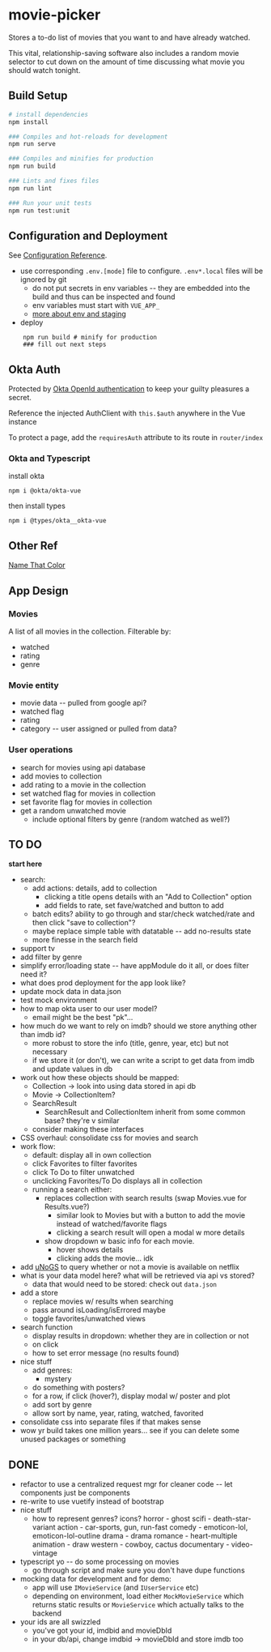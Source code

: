 # movie-picker

 Stores a to-do list of movies that you want to and have already watched.

 This vital, relationship-saving software also includes a random movie selector to cut down on the amount of time discussing what movie you should watch tonight.

## Build Setup

``` bash
# install dependencies
npm install

### Compiles and hot-reloads for development
npm run serve

### Compiles and minifies for production
npm run build

### Lints and fixes files
npm run lint

### Run your unit tests
npm run test:unit

```

## Configuration and Deployment
See [Configuration Reference](https://cli.vuejs.org/config/).
* use corresponding `.env.[mode]` file to configure. `.env*.local` files will be ignored by git
    - do not put secrets in env variables -- they are embedded into the build and thus can be inspected and found
    - env variables must start with `VUE_APP_`
    - [more about env and staging](https://cli.vuejs.org/guide/mode-and-env.html#example-staging-mode)
* deploy
```shell
    npm run build # minify for production
    ### fill out next steps
```


## Okta Auth
Protected by [Okta OpenId authentication](https://developer.okta.com/blog/2018/02/15/build-crud-app-vuejs-node) to keep your guilty pleasures a secret.

Reference the injected AuthClient with `this.$auth` anywhere in the Vue instance

To protect a page, add the `requiresAuth` attribute to its route in `router/index`


### Okta and Typescript

install okta
```
npm i @okta/okta-vue
```

then install types
```
npm i @types/okta__okta-vue
```

## Other Ref
[Name That Color](http://chir.ag/projects/name-that-color/#42853E)


## App Design

### Movies
A list of all movies in the collection. Filterable by:
* watched
* rating
* genre

### Movie entity
* movie data -- pulled from google api?
* watched flag
* rating
* category -- user assigned or pulled from data?

### User operations
* search for movies using api database
* add movies to collection
* add rating to a movie in the collection
* set watched flag for movies in collection
* set favorite flag for movies in collection
* get a random unwatched movie
    - include optional filters by genre (random watched as well?)

## TO DO
**start here**
* search:
    - add actions: details, add to collection
        * clicking a title opens details with an "Add to Collection" option
        * add fields to rate, set fave/watched and button to add
    - batch edits? ability to go through and star/check watched/rate and then click "save to collection"?
    - maybe replace simple table with datatable -- add no-results state
    - more finesse in the search field
* support tv
* add filter by genre
* simplify error/loading state -- have appModule do it all, or does filter need it?
* what does prod deployment for the app look like?
* update mock data in data.json
* test mock environment
* how to map okta user to our user model?
    - email might be the best "pk"...
* how much do we want to rely on imdb? should we store anything other than imdb id?
    - more robust to store the info (title, genre, year, etc) but not necessary
    - if we store it (or don't), we can write a script to get data from imdb and update values in db
* work out how these objects should be mapped:
    - Collection -> look into using data stored in api db
    - Movie -> CollectionItem?
    - SearchResult
        * SearchResult and CollectionItem inherit from some common base? they're v similar
    - consider making these interfaces
* CSS overhaul: consolidate css for movies and search
* work flow:
    - default: display all in own collection
    - click Favorites to filter favorites
    - click To Do to filter unwatched
    - unclicking Favorites/To Do displays all in collection
    - running a search either:
        * replaces collection with search results (swap Movies.vue for Results.vue?)
            - similar look to Movies but with a button to add the movie instead of watched/favorite flags
            - clicking a search result will open a modal w more details
        * show dropdown w basic info for each movie.
            - hover shows details
            - clicking adds the movie... idk
* add [uNoGS](https://rapidapi.com/unogs/api/unogs) to query whether or not a movie is available on netflix
* what is your data model here? what will be retrieved via api vs stored?
    - data that would need to be stored: check out `data.json`
* add a store
    - replace movies w/ results when searching
    - pass around isLoading/isErrored maybe
    - toggle favorites/unwatched views
* search function
    - display results in dropdown: whether they are in collection or not
    - on click
    - how to set error message (no results found)
* nice stuff
    - add genres:
        * mystery
    - do something with posters?
    - for a row, if click (hover?), display modal w/ poster and plot
    - add sort by genre
    - allow sort by name, year, rating, watched, favorited
* consolidate css into separate files if that makes sense
* wow yr build takes one million years... see if you can delete some unused packages or something

## DONE
* refactor to use a centralized request mgr for cleaner code -- let components just be components
* re-write to use vuetify instead of bootstrap
* nice stuff
    - how to represent genres? icons?
        horror - ghost
        scifi - death-star-variant
        action - car-sports, gun, run-fast
        comedy - emoticon-lol, emoticon-lol-outline
        drama - drama
        romance - heart-multiple
        animation - draw
        western - cowboy, cactus
        documentary - video-vintage
* typescript yo -- do some processing on movies
    - go through script and make sure you don't have dupe functions
* mocking data for development and for demo:
    - app will use `IMovieService` (and `IUserService` etc)
    - depending on environment, load either `MockMovieService` which returns static results or `MovieService` which actually talks to the backend
* your ids are all swizzled
    - you've got your id, imdbid and movieDbId
    - in your db/api, change imdbid -> movieDbId and store imdb too
